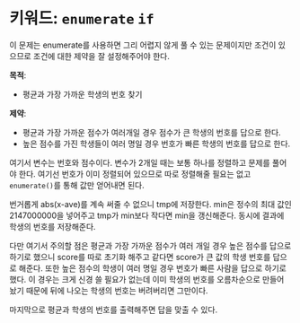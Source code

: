 # 키워드: `enumerate` `if`
이 문제는 enumerate를 사용하면 그리 어렵지 않게 풀 수 있는 문제이지만 조건이 있으므로 조건에 대한 제약을 잘 설정해주어야 한다.

**목적**: 
- 평균과 가장 가까운 학생의 번호 찾기

**제약**: 
- 평균과 가장 가까운 점수가 여러개일 경우 점수가 큰 학생의 번호를 답으로 한다.
- 높은 점수를 가진 학생들이 여러 명일 경우 번호가 빠른 학생의 번호를 답으로 한다. 

여기서 변수는 번호와 점수이다. 변수가 2개일 때는 보통 하나를 정렬하고 문제를 풀어야 한다. 여기선 번호가 이미 정렬되어 있으므로 따로 정렬해줄 필요는 없고 `enumerate()`를 통해 값만 얻어내면 된다. 

번거롭게 abs(x-ave)를 계속 써줄 수 없으니 tmp에 저장한다. min은 정수의 최대 값인 2147000000을 넣어주고 tmp가 min보다 작다면 min을 갱신해준다. 동시에 결과에 학생의 번호를 저장해준다.

다만 여기서 주의할 점은 평균과 가장 가까운 점수가 여러 개일 경우 높은 점수를 답으로 하기로 했으니 score를 따로 초기화 해주고 같다면 score가 큰 값의 학생 번호를 답으로 해준다. 또한 높은 점수의 학생이 여러 명일 경우 번호가 빠른 사람을 답으로 하기로 했다. 이 경우는 크게 신경 쓸 필요가 없는데 이미 학생의 번호를 오름차순으로 만들어 놨기 때문에 뒤에 나오는 학생의 번호는 버려버리면 그만이다.

마지막으로 평균과 학생의 번호를 출력해주면 답을 맞출 수 있다.